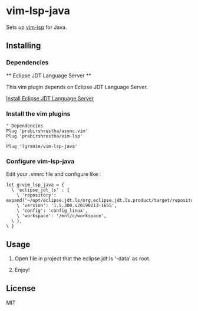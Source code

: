 # vim-lsp-java

Sets up [vim-lsp](https://github.com/prabirshrestha/vim-lsp) for Java.

## Installing

### Dependencies

** Eclipse JDT Language Server **

This vim plugin depends on Eclipse JDT Language Server.

[Install Eclipse JDT Language Server](https://github.com/eclipse/eclipse.jdt.ls#building-from-the-command-line)

### Install the vim plugins

```viml
" Dependencies
Plug 'prabirshrestha/async.vim'
Plug 'prabirshrestha/vim-lsp'

Plug 'lgranie/vim-lsp-java'
```

### Configure vim-lsp-java

Edit your .vimrc file and configure like :

```" vim-lsp-java
let g:vim_lsp_java = {
  \ 'eclipse_jdt_ls' : {
    \ 'repository': expand('~/opt/eclipse.jdt.ls/org.eclipse.jdt.ls.product/target/repository'),
    \ 'version': '1.5.300.v20190213-1655',
    \ 'config': 'config_linux',
    \ 'workspace': '/mnt/c/workspace',
  \ },
\ }
```

## Usage

1. Open file in project that the eclipse.jdt.ls '-data' as root.

2. Enjoy!

## License

MIT
